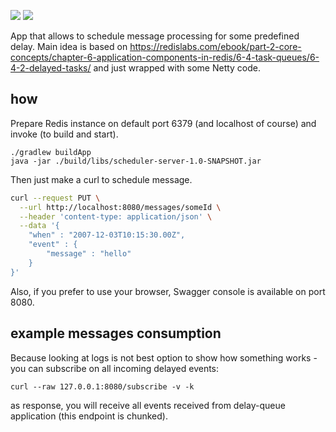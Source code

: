 [![](https://img.shields.io/badge/unicorn-approved-ff69b4.svg)](https://www.youtube.com/watch?v=9auOCbH5Ns4)
![][license img]

App that allows to schedule message processing for some predefined delay. Main idea is based on https://redislabs.com/ebook/part-2-core-concepts/chapter-6-application-components-in-redis/6-4-task-queues/6-4-2-delayed-tasks/ and just wrapped with some Netty code.


## how
Prepare Redis instance on default port 6379 (and localhost of  course) and invoke (to build and start).
```
./gradlew buildApp
java -jar ./build/libs/scheduler-server-1.0-SNAPSHOT.jar
```

Then just make a curl to schedule message.
```bash
curl --request PUT \
  --url http://localhost:8080/messages/someId \
  --header 'content-type: application/json' \
  --data '{
	"when" : "2007-12-03T10:15:30.00Z",
	"event" : {
		"message" : "hello"
	}
}'
```
Also, if you prefer to use your browser, Swagger console is available on port 8080.

## example messages consumption
Because looking at logs is not best option to show how something works - you can subscribe on all incoming delayed events:
```
curl --raw 127.0.0.1:8080/subscribe -v -k
```
as response, you will receive all events received from delay-queue application (this endpoint is chunked).

[license img]:https://img.shields.io/badge/License-Apache%202-blue.svg
